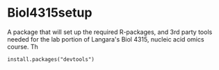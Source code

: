 # Biol4315setup

A package that will set up the required R-packages, and 3rd party tools needed for the 
lab portion of Langara's Biol 4315, nucleic acid omics course.
Th


```
install.packages("devtools")

```